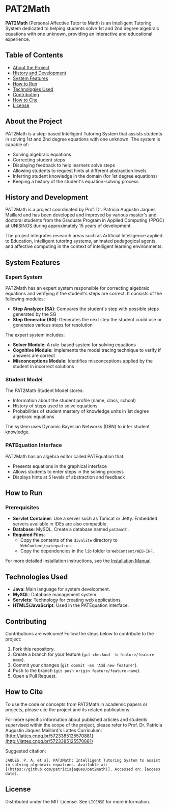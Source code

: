 # PAT2Math


**PAT2Math** (Personal Affective Tutor to Math) is an Intelligent Tutoring System dedicated to helping students solve 1st and 2nd degree algebraic equations with one unknown, providing an interactive and educational experience.

## Table of Contents
- [About the Project](#about-the-project)
- [History and Development](#history-and-development)
- [System Features](#system-features)
- [How to Run](#how-to-run)
- [Technologies Used](#technologies-used)
- [Contributing](#contributing)
- [How to Cite](#how-to-cite)
- [License](#license)

## About the Project

PAT2Math is a step-based Intelligent Tutoring System that assists students in solving 1st and 2nd degree equations with one unknown. The system is capable of:

- Solving algebraic equations
- Correcting student steps
- Displaying feedback to help learners solve steps
- Allowing students to request hints at different abstraction levels
- Inferring student knowledge in the domain (for 1st degree equations)
- Keeping a history of the student's equation-solving process

## History and Development

PAT2Math is a project coordinated by Prof. Dr. Patricia Augustin Jaques Maillard and has been developed and improved by various master's and doctoral students from the Graduate Program in Applied Computing (PPGC) at UNISINOS during approximately 15 years of development.

The project integrates research areas such as Artificial Intelligence applied to Education, intelligent tutoring systems, animated pedagogical agents, and affective computing in the context of intelligent learning environments.

## System Features

### Expert System

PAT2Math has an expert system responsible for correcting algebraic equations and verifying if the student's steps are correct. It consists of the following modules:

- **Step Analyzer (SA)**: Compares the student's step with possible steps generated by the SG
- **Step Generator (SG)**: Generates the next step the student could use or generates various steps for resolution

The expert system includes:
- **Solver Module**: A rule-based system for solving equations
- **Cognitive Module**: Implements the model tracing technique to verify if answers are correct
- **Misconceptions Module**: Identifies misconceptions applied by the student in incorrect solutions

### Student Model

The PAT2Math Student Model stores:
- Information about the student profile (name, class, school)
- History of steps used to solve equations
- Probabilities of student mastery of knowledge units in 1st degree algebraic equations

The system uses Dynamic Bayesian Networks (DBN) to infer student knowledge.

### PATEquation Interface

PAT2Math has an algebra editor called PATEquation that:
- Presents equations in the graphical interface
- Allows students to enter steps in the solving process
- Displays hints at 5 levels of abstraction and feedback

## How to Run

### Prerequisites
- **Servlet Container**: Use a server such as Tomcat or Jetty. Embedded servers available in IDEs are also compatible.
- **Database**: MySQL. Create a database named `pat2math`.
- **Required Files**:
  - Copy the contents of the `divalite` directory to `WebContent/patequation`.
  - Copy the dependencies in the `lib` folder to `WebContent/WEB-INF`.

For more detailed installation instructions, see the [Installation Manual](https://www.dropbox.com/s/bguip423r5rv5ur/Instru%C3%A7%C3%B5es%20de%20instala%C3%A7%C3%A3o%20dos%20arquivos%20e%20programas%20necess%C3%A1rios.pdf?dl=0).

## Technologies Used
- **Java**: Main language for system development.
- **MySQL**: Database management system.
- **Servlets**: Technology for creating web applications.
- **HTML5/JavaScript**: Used in the PATEquation interface.

## Contributing
Contributions are welcome! Follow the steps below to contribute to the project:

1. Fork this repository.
2. Create a branch for your feature (`git checkout -b feature/feature-name`).
3. Commit your changes (`git commit -am 'Add new feature'`).
4. Push to the branch (`git push origin feature/feature-name`).
5. Open a Pull Request.

## How to Cite

To use the code or concepts from PAT2Math in academic papers or projects, please cite the project and its related publications.

For more specific information about published articles and students supervised within the scope of the project, please refer to Prof. Dr. Patricia Augustin Jaques Maillard's Lattes Curriculum:
[http://lattes.cnpq.br/5723385125570881](http://lattes.cnpq.br/5723385125570881)

Suggested citation:
```
JAQUES, P. A. et al. PAT2Math: Intelligent Tutoring System to assist in solving algebraic equations. Available at: [(https://github.com/patriciajaques/pat2math)]. Accessed on: [access date].
```

## License
Distributed under the MIT License. See `LICENSE` for more information.
